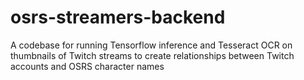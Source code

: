 # osrs-streamers-backend
A codebase for running Tensorflow inference and Tesseract OCR on thumbnails of Twitch streams to create relationships between Twitch accounts and OSRS character names
